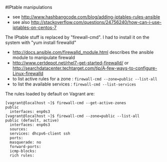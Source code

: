 #IPtable manipulations

- see http://www.hashbangcode.com/blog/adding-iptables-rules-ansible
- see also http://stackoverflow.com/questions/24756240/how-can-i-use-iptables-on-centos-7

The IPtable stuff is replaced by "firewall-cmd".  I had to install it on the system with "yum install firewalld"

- http://docs.ansible.com/firewalld_module.html describes the ansible module to manipulate firewald
- http://www.certdepot.net/rhel7-get-started-firewalld/ or http://searchdatacenter.techtarget.com/tip/A-few-ways-to-configure-Linux-firewalld
- to list active rules for a zone : `firewall-cmd --zone=public --list-all`
- to list the available services : `firewall-cmd --list-services`

The rules loaded by default on Vagrant are:

```
[vagrant@localhost ~]$ firewall-cmd --get-active-zones
public
  interfaces: enp0s3
[vagrant@localhost ~]$ firewall-cmd --zone=public --list-all
public (default, active)
  interfaces: enp0s3
  sources: 
  services: dhcpv6-client ssh
  ports: 
  masquerade: no
  forward-ports: 
  icmp-blocks: 
  rich rules: 
```
